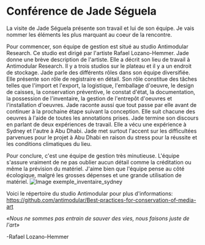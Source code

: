 # Conférence de Jade Séguela #
La visite de Jade Séguela présente son travail et lui de son équipe. Je vais nommer les éléments les plus marquant au coeur de la rencontre.

Pour commencer, son équipe de gestion est situé au studio Antimodular Research. Ce studio est dirigé par l'artiste Rafael Lozano-Hemmer. Jade donne une brève description de l'artiste. Elle a décrit son lieu de travail à Antimodular Research. Il y a trois studios sur le plateau et il y a un endroit de stockage. Jade parle des différents rôles dans son équipe diversifiée. Elle présente son rôle de registraire en détail. Son rôle constitue des tâches telles que l'import et l'export, la logistique, l'emballage d'oeuvre, le design de caisses, la conservation préventive, le constat d'état, la documentation, la possession de l'inventaire, la gestion de l'entrepôt d'oeuvres et l'installation d'oeuvres. Jade raconte aussi que tout passe par elle avant de continuer à la prochaine étape suivant la conception. Elle suit chacune des oeuvres à l'aide de toutes les annotations prises. Jade termine son discours en parlant de deux expériences de travail. Elle a vécu une expérience à Sydney et l'autre à Abu Dhabi. Jade met surtout l'accent sur les difficultées parvenues pour le projet à Abu Dhabi en raison du stress pour la réussite et les conditions climatiques du lieu.

Pour conclure, c'est une équipe de gestion très minutieuse. L'équipe s'assure vraiment de ne pas oublier aucun détail comme la créditation ou même la prévision du matériel. J'aime bien que l'équipe pense au côté écologique, malgré les grosses dépenses et une grande utilisation de matériel.
![Image exemple_inventaire_sydney](Medias/exemple_inventaire_sydney.jpg)

Voici le répertoire du studio Antimodular pour plus d'informations: https://github.com/antimodular/Best-practices-for-conservation-of-media-art

_«Nous ne sommes pas entrain de sauver des vies, nous faisons juste de l'art»_ 

-Rafael Lozano-Hemmer

